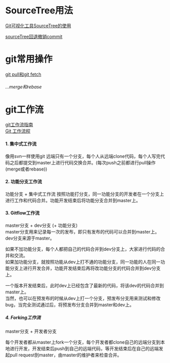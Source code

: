 # SourceTree用法
[Git可视化工具SourceTree的使用](http://blog.csdn.net/chenyufeng1991/article/details/51347083)  

[sourceTree回退撤销commit](http://blog.csdn.net/gang544043963/article/details/71511958)  

# git常用操作

[git pull和git fetch](https://oschina.net/translate/git-fetch-and-merge)  

###### ...merge和rebase 


# git工作流
[git工作流指南](https://github.com/xirong/my-git/blob/master/git-workflow-tutorial.md)  
[Git 工作流程](http://www.ruanyifeng.com/blog/2015/12/git-workflow.html)

#### 1. 集中式工作流
像用svn一样使用git
远端只有一个分支，每个人从远端clone代码，每个人写完代码之后都提交到master上进行代码交换合并。(每次push之前都进行pull操作(merge或者rebase))

#### 2. 功能分支工作流

功能分支 + 集中式工作流
按照功能打分支，同一功能分支的开发者在一个分支上进行工作和代码合并。功能开发结束后将功能分支合并到master上。

#### 3. Gitflow工作流

master分支 + dev分支 (+ 功能分支)  
master分支用来记录每一次的发布，即只有发布的代码可以合并到master上。  
dev分支来源于master。  

如果不加功能分支，每个人都把自己的代码合并到dev分支上，大家进行代码的合并和交流。  
如果加功能分支，就按照功能从dev上打不通的功能分支，同一功能的人在同一功能分支上进行开发合并，功能开发结束后再将改功能分支的代码合并到dev分支上。  

一个版本开发结束后，此时dev上已经包含了最新的代码，将该dev的代码合并到master上。  
当然，也可以在预发布的时候从dev上打一个分支，预发布分支用来测试和修改bug，当完全测试通过后，将预发布分支合并到master和dev上。



##### 4. Forking工作流

master分支 + 开发者分支
  
每个开发者都从master上fork一个分支，每个开发者都clone自己的远端分支到本地进行开发，开发结束后push到自己的远端代码，等开发结束后在自己的远端发起pull request到master，由master的维护者来检查合并。

